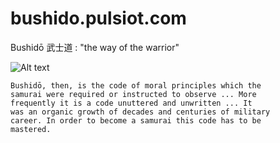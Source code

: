 # bushido.pulsiot.com
Bushidō 武士道 : "the way of the warrior"

![Alt text](https://upload.wikimedia.org/wikipedia/commons/thumb/5/5a/Bushido.jpg/120px-Bushido.jpg "武士道")

```
Bushidō, then, is the code of moral principles which the 
samurai were required or instructed to observe ... More 
frequently it is a code unuttered and unwritten ... It 
was an organic growth of decades and centuries of military 
career. In order to become a samurai this code has to be 
mastered.
```
